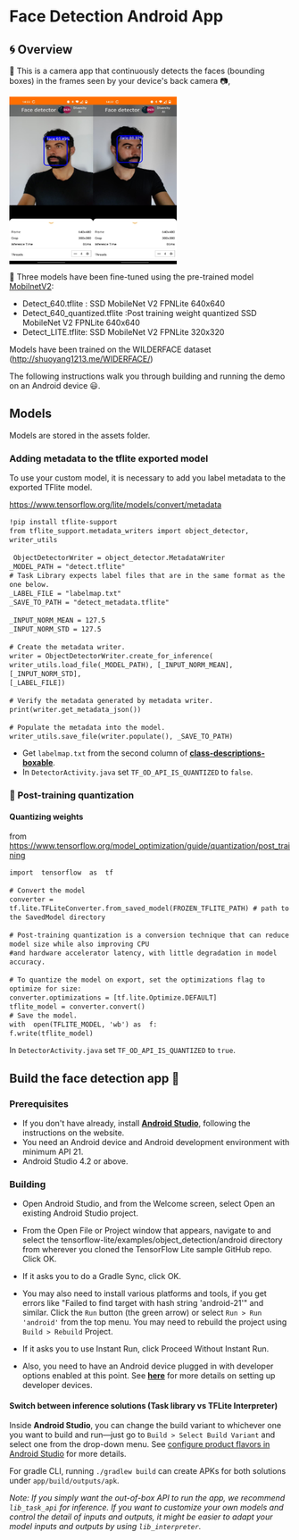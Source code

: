 
# Face Detection Android App 

## 🌀 Overview

📱 This is a camera app that continuously detects the faces (bounding boxes) in the frames seen by your device's back camera :camera:,

<a href="url"><img src="Screenshot/Sc1.jpg" align="left" height="300" width="150" ></a>

<a href="url"><img src="Screenshot/Sc2.jpg" align="middle" height="300" width="150" ></a>

🚩 Three models have been fine-tuned using the pre-trained model [MobilnetV2](https://github.com/tensorflow/models/blob/master/research/object_detection/g3doc/tf2_detection_zoo.md):

  
* Detect_640.tflite : SSD MobileNet V2 FPNLite 640x640
* Detect_640_quantized.tflite :Post training weight quantized SSD MobileNet V2 FPNLite 640x640
* Detect_LITE.tflite: SSD MobileNet V2 FPNLite 320x320


Models have been trained on the WILDERFACE dataset (http://shuoyang1213.me/WIDERFACE/)
    

The following instructions walk you through building and running the demo on an Android device 😃.
  
  
## Models

 Models are stored in the assets folder.


  ### Adding metadata to the tflite exported model
  To use your custom model, it is necessary to add you label metadata to the exported TFlite model. 
  
  https://www.tensorflow.org/lite/models/convert/metadata
  

    !pip install tflite-support
    from tflite_support.metadata_writers import object_detector, writer_utils 

     ObjectDetectorWriter = object_detector.MetadataWriter
    _MODEL_PATH = "detect.tflite"
    # Task Library expects label files that are in the same format as the one below.
    _LABEL_FILE = "labelmap.txt"
    _SAVE_TO_PATH = "detect_metadata.tflite"
    
    _INPUT_NORM_MEAN = 127.5
    _INPUT_NORM_STD = 127.5

    # Create the metadata writer.
    writer = ObjectDetectorWriter.create_for_inference(
    writer_utils.load_file(_MODEL_PATH), [_INPUT_NORM_MEAN], [_INPUT_NORM_STD],
    [_LABEL_FILE])

    # Verify the metadata generated by metadata writer.
    print(writer.get_metadata_json())

    # Populate the metadata into the model.
    writer_utils.save_file(writer.populate(), _SAVE_TO_PATH)


  

* Get `labelmap.txt` from the second column of
**[class-descriptions-boxable](https://storage.googleapis.com/openimages/2018_04/class-descriptions-boxable.csv)**.
* In `DetectorActivity.java` set `TF_OD_API_IS_QUANTIZED` to `false`.
  
   
### 🚀 Post-training quantization
  #### Quantizing weights
  from https://www.tensorflow.org/model_optimization/guide/quantization/post_training
  
    import  tensorflow  as  tf
 
    # Convert the model
    converter = tf.lite.TFLiteConverter.from_saved_model(FROZEN_TFLITE_PATH) # path to the SavedModel directory
    
    # Post-training quantization is a conversion technique that can reduce model size while also improving CPU
    #and hardware accelerator latency, with little degradation in model accuracy.

    # To quantize the model on export, set the optimizations flag to optimize for size:
    converter.optimizations = [tf.lite.Optimize.DEFAULT]
    tflite_model = converter.convert()
    # Save the model.
    with  open(TFLITE_MODEL, 'wb') as  f:
    f.write(tflite_model)


 In `DetectorActivity.java` set `TF_OD_API_IS_QUANTIZED` to `true`.


## Build the face detection app 📱
### Prerequisites
  
* If you don't have already, install
**[Android Studio](https://developer.android.com/studio/index.html)**,
following the instructions on the website.
* You need an Android device and Android development environment with minimum API 21.
* Android Studio 4.2 or above.



### Building
  
* Open Android Studio, and from the Welcome screen, select Open an existing
Android Studio project.

  
* From the Open File or Project window that appears, navigate to and select
the tensorflow-lite/examples/object_detection/android directory from
wherever you cloned the TensorFlow Lite sample GitHub repo. Click OK.

 
* If it asks you to do a Gradle Sync, click OK.
  

* You may also need to install various platforms and tools, if you get errors
like "Failed to find target with hash string 'android-21'" and similar.
Click the `Run` button (the green arrow) or select `Run > Run 'android'`
from the top menu. You may need to rebuild the project using `Build >
Rebuild` Project.

* If it asks you to use Instant Run, click Proceed Without Instant Run.

* Also, you need to have an Android device plugged in with developer options
enabled at this point. See
**[here](https://developer.android.com/studio/run/device)** for more details
on setting up developer devices.

 
#### Switch between inference solutions (Task library vs TFLite Interpreter)



Inside **Android Studio**, you can change the build variant to whichever one you
want to build and run—just go to `Build > Select Build Variant` and select one
from the drop-down menu. See
[configure product flavors in Android Studio](https://developer.android.com/studio/build/build-variants#product-flavors)
for more details.
  

For gradle CLI, running `./gradlew build` can create APKs for both solutions
under `app/build/outputs/apk`.



*Note: If you simply want the out-of-box API to run the app, we recommend
`lib_task_api` for inference. If you want to customize your own models and
control the detail of inputs and outputs, it might be easier to adapt your model
inputs and outputs by using `lib_interpreter`.*

  
